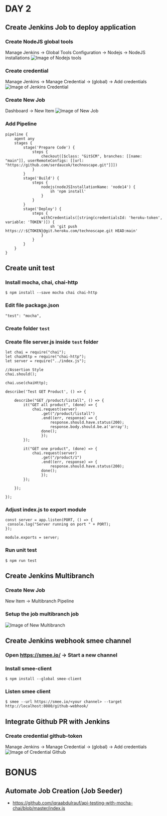 # DAY 2
## Create Jenkins Job to deploy application

### Create NodeJS global tools
Manage Jenkins -> Global Tools Configuration -> Nodejs -> NodeJS installations
![Image of Nodejs tools](https://github.com/sidiqputra/technoscape-demo/blob/main/docs/images/nodejs-tools.png?raw=true)

### Create credential
Manage Jenkins -> Manage Credential -> (global) -> Add credentials
![Image of Jenkins Credential](https://github.com/sidiqputra/technoscape-demo/blob/main/docs/images/jenkins-credential.png?raw=true)
### Create New Job
Dashboard -> New Item
![Image of New Job](https://github.com/sidiqputra/technoscape-demo/blob/main/docs/images/new-job.png?raw=true)

### Add Pipeline
```
pipeline {
    agent any 
    stages {
        stage('Prepare Code') {
            steps {
                checkout([$class: "GitSCM", branches: [[name: "main"]], userRemoteConfigs: [[url: "https://github.com/serdaucok/technoscape.git"]]])
            }
        }
        stage('Build') {
            steps {
                nodejs(nodeJSInstallationName: 'node14') {
                    sh 'npm install'
                }
            }
        }
        stage('Deploy') {
            steps {
                withCredentials([string(credentialsId: 'heroku-token', variable: 'TOKEN')]) {
                    sh 'git push https://:${TOKEN}@git.heroku.com/technoscape.git HEAD:main'
                }
            }
        }
    }
}
```
## Create unit test
### Install mocha, chai, chai-http
```
$ npm install --save mocha chai chai-http
```

### Edit file package.json 
```
"test": "mocha",
```

### Create folder `test`

### Create file server.js inside `test` folder
```
let chai = require("chai");
let chaiHttp = require("chai-http");
let server = require("../index.js");

//Assertion Style
chai.should();

chai.use(chaiHttp);

describe('Test GET Product', () => {

    describe("GET /product/listall", () => {
        it("GET all product", (done) => {
            chai.request(server)
                .get("/product/listall")
                .end((err, response) => {
                    response.should.have.status(200);
                    response.body.should.be.a('array');
                done();
                });
        });

        it("GET one product", (done) => {
            chai.request(server)
                .get("/product/1")
                .end((err, response) => {
                    response.should.have.status(200);
                done();
                });
        });

    });

});
```
### Adjust index.js to export module
```
const server = app.listen(PORT, () => {
 console.log("Server running on port " + PORT);
});

module.exports = server;
```
### Run unit test
```
$ npm run test
```
## Create Jenkins Multibranch
### Create New Job
New Item -> Multibranch Pipeline

### Setup the job multibranch job 
![Image of New Multibranch](https://github.com/sidiqputra/technoscape-demo/blob/main/docs/images/multibranch-settings.png?raw=true)

## Create Jenkins webhook smee channel
### Open https://smee.io/ -> Start a new channel

### Install smee-client
```
$ npm install --global smee-client
```

### Listen smee client
```
$ smee --url https://smee.io/<your channel> --target http://localhost:8080/github-webhook/
```
## Integrate Github PR with Jenkins
### Create credential github-token
Manage Jenkins -> Manage Credential -> (global) -> Add credentials
![Image of Credential Github](https://github.com/sidiqputra/technoscape-demo/blob/main/docs/images/credential-github.png?raw=true)
# BONUS
## Automate Job Creation (Job Seeder)

- https://github.com/iqraabdulrauf/api-testing-with-mocha-chai/blob/master/index.js